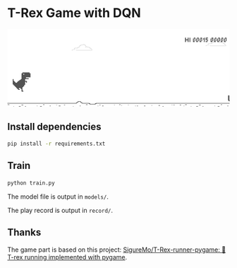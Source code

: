 # T-Rex Game with DQN

![](./images/best.gif)

## Install dependencies

```bash
pip install -r requirements.txt
```

## Train

```bash
python train.py
```

The model file is output in `models/`.

The play record is output in `record/`.

## Thanks

The game part is based on this project: [SigureMo/T-Rex-runner-pygame: :t-rex: T-rex running implemented with pygame](https://github.com/SigureMo/T-Rex-runner-pygame/tree/main).
